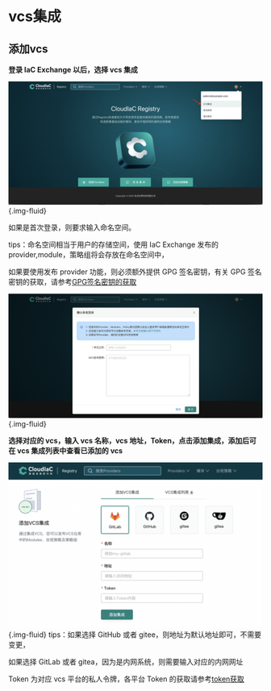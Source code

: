 # vcs集成
## 添加vcs
**登录 IaC Exchange 以后，选择 vcs 集成**

![img](../images/registry-vcs1.png){.img-fluid}

如果是首次登录，则要求输入命名空间。

tips：命名空间相当于用户的存储空间，使用 IaC Exchange 发布的 provider,module，策略组将会存放在命名空间中，

如果要使用发布 provider 功能，则必须额外提供 GPG 签名密钥，有关 GPG 签名密钥的获取，请参考[GPG签名密钥的获取](#gpg)

![img](../images/registry-vcs2.png){.img-fluid}

**选择对应的 vcs，输入 vcs 名称，vcs 地址，Token，点击添加集成，添加后可在 vcs 集成列表中查看已添加的 vcs**

![img](../images/registry-vcs3.png){.img-fluid}
tips：如果选择 GitHub 或者 gitee，则地址为默认地址即可，不需要变更，

如果选择 GitLab 或者 gitea，因为是内网系统，则需要输入对应的内网网址

Token 为对应 vcs 平台的私人令牌，各平台 Token 的获取请参考[token获取](../manual/vcs-token.md)
